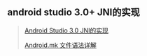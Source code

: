 ## android studio 3.0+ JNI的实现

> [Android Studio 3.0 JNI的实现](https://blog.csdn.net/ziyoutiankoong/article/details/79696279)
>
> [Android.mk 文件语法详解](https://www.cnblogs.com/wainiwann/p/3837936.html)

